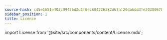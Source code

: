 ```yaml
---
source-hash: cd5e1651e403c09475d2d1f6ec604226382d67af20da6dd3fe3038067b73f64a
sidebar_position: 1
title: Licence
---
```

import License from '@site/src/components/content/License.mdx';


<License/>